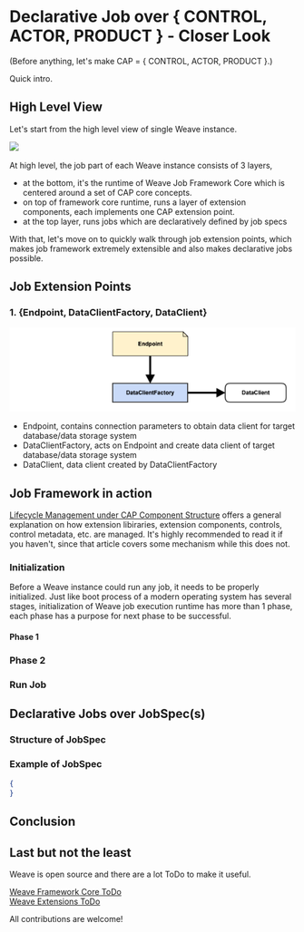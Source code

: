 # Declarative Job over { CONTROL, ACTOR, PRODUCT } - Closer Look

(Before anything, let's make CAP = { CONTROL, ACTOR, PRODUCT }.)

Quick intro.

## High Level View

Let's start from the high level view of single Weave instance.

![](diagrams/WEAVE-JOB-ARCHITECTURE-HIGH-LEVEL.png)

At high level, the job part of each Weave instance consists of 3 layers,
- at the bottom, it's the runtime of Weave Job Framework Core which is centered around a set of CAP core concepts.
- on top of framework core runtime, runs a layer of extension components, each implements one CAP extension point.
- at the top layer, runs jobs which are declaratively defined by job specs

With that, let's move on to quickly walk through job extension points, which makes job framework extremely 
extensible and also makes declarative jobs possible.

## Job Extension Points

### 1. {Endpoint, DataClientFactory, DataClient}
![](diagrams/WEAVE-EXTENSION-POINT-DATA-CLIENT-FACTORY.png)

- Endpoint, contains connection parameters to obtain data client for target database/data storage system
- DataClientFactory, acts on Endpoint and create data client of target database/data storage system
- DataClient, data client created by DataClientFactory

## Job Framework in action

[Lifecycle Management under CAP Component Structure](https://aftersound.github.io/weave/lifecycle-management-under-cap-component-structure) 
offers a general explanation on how extension libiraries, extension components, controls, control metadata, etc. are 
managed. It's highly recommended to read it if you haven't, since that article covers some mechanism while this does not.

### Initialization

Before a Weave instance could run any job, it needs to be properly initialized. Just like boot process of a 
modern operating system has several stages, initialization of Weave job execution runtime  has more than 1 phase, 
each phase has a purpose for next phase to be successful.

#### Phase 1


### Phase 2

### Run Job

## Declarative Jobs over JobSpec(s)


### Structure of JobSpec


### Example of JobSpec
  
```json
{
}
```
  
## Conclusion


## Last but not the least

Weave is open source and there are a lot ToDo to make it useful.

[Weave Framework Core ToDo](https://github.com/aftersound/weave/issues)  
[Weave Extensions ToDo](https://github.com/aftersound/weave-managed-extensions/issues)

All contributions are welcome!
